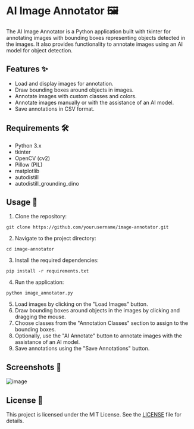 
# AI Image Annotator 🖼️

The AI Image Annotator is a Python application built with tkinter for annotating images with bounding boxes representing objects detected in the images. It also provides functionality to annotate images using an AI model for object detection.

## Features ✨

- Load and display images for annotation.
- Draw bounding boxes around objects in images.
- Annotate images with custom classes and colors.
- Annotate images manually or with the assistance of an AI model.
- Save annotations in CSV format.

## Requirements 🛠️

- Python 3.x
- tkinter
- OpenCV (cv2)
- Pillow (PIL)
- matplotlib
- autodistill
- autodistill_grounding_dino

## Usage 🚀

1. Clone the repository:

```
git clone https://github.com/yourusername/image-annotator.git
```

2. Navigate to the project directory:

```
cd image-annotator
```

3. Install the required dependencies:

```
pip install -r requirements.txt
```

4. Run the application:

```
python image_annotator.py
```

5. Load images by clicking on the "Load Images" button.
6. Draw bounding boxes around objects in the images by clicking and dragging the mouse.
7. Choose classes from the "Annotation Classes" section to assign to the bounding boxes.
8. Optionally, use the "AI Annotate" button to annotate images with the assistance of an AI model.
9. Save annotations using the "Save Annotations" button.

## Screenshots 📸
![image](https://github.com/Marinto-Richee/Image-annotation/assets/65499285/2350a4c7-9ea3-4a66-9880-73035c375d5f)



## License 📝

This project is licensed under the MIT License. See the [LICENSE](LICENSE) file for details.
